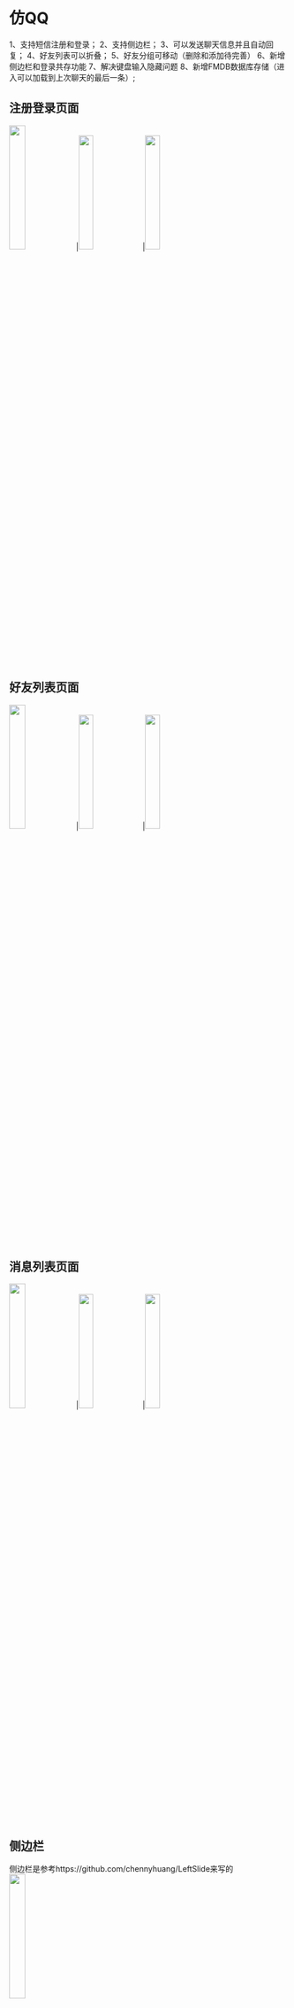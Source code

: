 # 仿QQ
1、支持短信注册和登录；
2、支持侧边栏；
3、可以发送聊天信息并且自动回复；
4、好友列表可以折叠；
5、好友分组可移动（删除和添加待完善）
6、新增侧边栏和登录共存功能
7、解决键盘输入隐藏问题
8、新增FMDB数据库存储（进入可以加载到上次聊天的最后一条）;

<div>


<h2><a id="foundation">注册登录页面</a></h2>
<div>
<img src="https://github.com/UEdge/QQ/blob/master/%E4%BB%BFQQ/img/IMG_1503.PNG" width="24%">|<img src="https://github.com/UEdge/QQ/blob/master/%E4%BB%BFQQ/img/IMG_1504.PNG" width="23%">|<img src="https://github.com/UEdge/QQ/blob/master/%E4%BB%BFQQ/img/IMG_1514.PNG" width="23%">
</div>
<br>
<br>

<h2><a id="foundation">好友列表页面</a></h2>
<div>
<img src="https://github.com/UEdge/QQ/blob/master/%E4%BB%BFQQ/img/IMG_1507.PNG" width="24%">|<img src="https://github.com/UEdge/QQ/blob/master/%E4%BB%BFQQ/img/IMG_1508.PNG" width="23%">|<img src="https://github.com/UEdge/QQ/blob/master/%E4%BB%BFQQ/img/IMG_1510.PNG" width="23%">
</div>
<br>
<br>

<h2><a id="foundation">消息列表页面</a></h2>
<div>
<img src="https://github.com/UEdge/QQ/blob/master/%E4%BB%BFQQ/img/IMG_1506.PNG" width="24%">|<img src="https://github.com/UEdge/QQ/blob/master/%E4%BB%BFQQ/img/IMG_1511.PNG" width="23%">|<img src="https://github.com/UEdge/QQ/blob/master/%E4%BB%BFQQ/img/IMG_1512.PNG" width="23%">
</div>
<br>
<br>


<h2><a id="foundation">侧边栏</a></h2>
 <div>侧边栏是参考https://github.com/chennyhuang/LeftSlide来写的<div>
<div>
<img src="https://github.com/UEdge/QQ/blob/master/%E4%BB%BFQQ/img/IMG_1513.png" width="24%">
</div>
<br>
<br>


</div>
